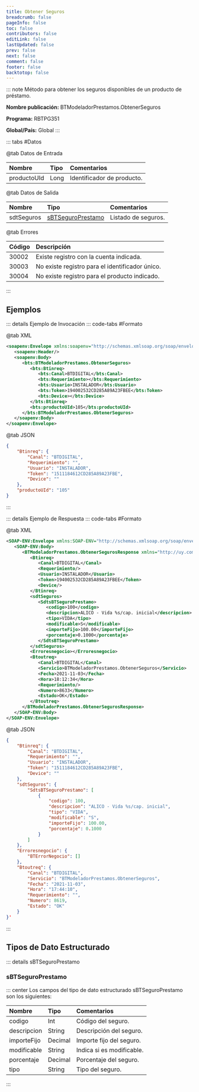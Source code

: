 ```yaml
---
title: Obtener Seguros
breadcrumb: false
pageInfo: false
toc: false
contributors: false
editLink: false
lastUpdated: false
prev: false
next: false
comment: false
footer: false
backtotop: false
---
```


<!-- ABRE DATOS DEL MÉTODO -->
::: note Método para obtener los seguros disponibles de un producto de préstamo.

**Nombre publicación:** BTModeladorPrestamos.ObtenerSeguros

**Programa:** RBTPG351

**Global/País:** Global
:::
<!-- CIERRA DATOS DEL MÉTODO -->

<!-- ABRE TABLA DE DATOS -->
::: tabs #Datos 

@tab Datos de Entrada

Nombre | Tipo | Comentarios
:--------- | :--------- | :---------
productoUId | Long | Identificador de producto.

@tab Datos de Salida

Nombre | Tipo | Comentarios
:--------- | :----------- | :-----------
sdtSeguros | [sBTSeguroPrestamo](#sbtseguroprestamo) | Listado de seguros.

@tab Errores

Código | Descripción
:--------- | :-----------
30002 | Existe registro con la cuenta indicada.
30003 | No existe registro para el identificador único.
30004 | No existe registro para el producto indicado.
::: 
<!-- CIERRA TABLA DE DATOS -->

## **Ejemplos**

<!-- ABRE EJEMPLO DE INVOCACIÓN -->
::: details Ejemplo de Invocación 
::: code-tabs #Formato

@tab XML
```xml
<soapenv:Envelope xmlns:soapenv="http://schemas.xmlsoap.org/soap/envelope/" xmlns:bts="http://uy.com.dlya.bantotal/BTSOA/">
   <soapenv:Header/>
   <soapenv:Body>
      <bts:BTModeladorPrestamos.ObtenerSeguros>
         <bts:Btinreq>
            <bts:Canal>BTDIGITAL</bts:Canal>
            <bts:Requerimiento></bts:Requerimiento>
            <bts:Usuario>INSTALADOR</bts:Usuario>
            <bts:Token>194002532CD285A89A23FBEE</bts:Token>
            <bts:Device></bts:Device>
         </bts:Btinreq>
         <bts:productoUId>105</bts:productoUId>
      </bts:BTModeladorPrestamos.ObtenerSeguros>
   </soapenv:Body>
</soapenv:Envelope>
```

@tab JSON
```json
{
    "Btinreq": {
        "Canal": "BTDIGITAL",
        "Requerimiento": "",
        "Usuario": "INSTALADOR",
        "Token": "1511184612CD285A89A23FBE",
        "Device": ""
    },
    "productoUId": "105"
}
```
:::
<!-- CIERRA EJEMPLO DE INVOCACIÓN -->

<!-- ABRE EJEMPLO DE RESPUESTA -->
::: details Ejemplo de Respuesta 
::: code-tabs #Formato

@tab XML
```xml
<SOAP-ENV:Envelope xmlns:SOAP-ENV="http://schemas.xmlsoap.org/soap/envelope/" xmlns:xsd="http://www.w3.org/2001/XMLSchema" xmlns:SOAP-ENC="http://schemas.xmlsoap.org/soap/encoding/" xmlns:xsi="http://www.w3.org/2001/XMLSchema-instance">
   <SOAP-ENV:Body>
      <BTModeladorPrestamos.ObtenerSegurosResponse xmlns="http://uy.com.dlya.bantotal/BTSOA/">
         <Btinreq>
            <Canal>BTDIGITAL</Canal>
            <Requerimiento/>
            <Usuario>INSTALADOR</Usuario>
            <Token>194002532CD285A89A23FBEE</Token>
            <Device/>
         </Btinreq>
         <sdtSeguros>
            <SdtsBTSeguroPrestamo>
               <codigo>100</codigo>
               <descripcion>ALICO - Vida %s/cap. inicial</descripcion>
               <tipo>VIDA</tipo>
               <modificable>S</modificable>
               <importeFijo>100.00</importeFijo>
               <porcentaje>0.1000</porcentaje>
            </SdtsBTSeguroPrestamo>
         </sdtSeguros>
         <Erroresnegocio></Erroresnegocio>
         <Btoutreq>
            <Canal>BTDIGITAL</Canal>
            <Servicio>BTModeladorPrestamos.ObtenerSeguros</Servicio>
            <Fecha>2021-11-03</Fecha>
            <Hora>18:12:34</Hora>
            <Requerimiento/>
            <Numero>8633</Numero>
            <Estado>OK</Estado>
         </Btoutreq>
      </BTModeladorPrestamos.ObtenerSegurosResponse>
   </SOAP-ENV:Body>
</SOAP-ENV:Envelope>
```

@tab JSON
```json
{
    "Btinreq": {
        "Canal": "BTDIGITAL",
        "Requerimiento": "",
        "Usuario": "INSTALADOR",
        "Token": "1511184612CD285A89A23FBE",
        "Device": ""
    },
    "sdtSeguros": {
        "SdtsBTSeguroPrestamo": [
            {
                "codigo": 100,
                "descripcion": "ALICO - Vida %s/cap. inicial",
                "tipo": "VIDA",
                "modificable": "S",
                "importeFijo": 100.00,
                "porcentaje": 0.1000
            }
        ]
    },
    "Erroresnegocio": {
        "BTErrorNegocio": []
    },
    "Btoutreq": {
        "Canal": "BTDIGITAL",
        "Servicio": "BTModeladorPrestamos.ObtenerSeguros",
        "Fecha": "2021-11-03",
        "Hora": "17:44:10",
        "Requerimiento": "",
        "Numero": 8619,
        "Estado": "OK"
    }
}'
```
::: 
<!-- CIERRA EJEMPLO DE RESPUESTA -->

## **Tipos de Dato Estructurado**

<!-- ABRE SDT -->
::: details sBTSeguroPrestamo  

### sBTSeguroPrestamo

::: center 
Los campos del tipo de dato estructurado sBTSeguroPrestamo son los siguientes: 

Nombre | Tipo | Comentarios 
:--------- | :----------- | :----------- 
codigo | Int | Código del seguro. 
descripcion | String | Descripción del seguro. 
importeFijo | Decimal | Importe fijo del seguro. 
modificable | String | Indica si es modificable. 
porcentaje | Decimal | Porcentaje del seguro. 
tipo | String | Tipo del seguro. 
:::
<!-- CIERRA SDT -->